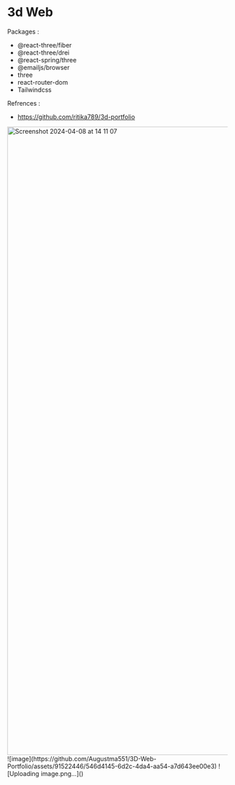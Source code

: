 # 3d Web

Packages :
 * @react-three/fiber
 * @react-three/drei
 * @react-spring/three
 * @emailjs/browser
 * three
 * react-router-dom
 * Tailwindcss

Refrences :
* https://github.com/ritika789/3d-portfolio



<img width="1437" alt="Screenshot 2024-04-08 at 14 11 07" src="https://github.com/Augustma551/3D-Web-Portfolio/assets/91522446/dd968255-e9b3-44d2-930b-4e555ebaa990">
![image](https://github.com/Augustma551/3D-Web-Portfolio/assets/91522446/546d4145-6d2c-4da4-aa54-a7d643ee00e3)
![Uploading image.png…]()
